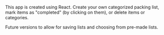 This app is created using React. Create your own categorized packing list, mark items as "completed" (by clicking on them), or delete items or categories.

Future versions to allow for saving lists and choosing from pre-made lists.
